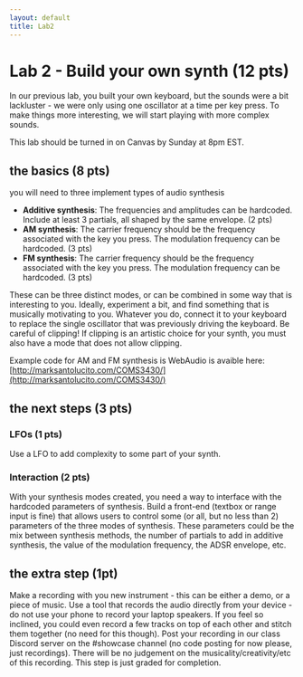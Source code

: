 ```yaml
---
layout: default
title: Lab2
---
```


# Lab 2 - Build your own synth (12 pts)

In our previous lab, you built your own keyboard, but the sounds were a bit lackluster - we were only using one oscillator at a time per key press.
To make things more interesting, we will start playing with more complex sounds.

This lab should be turned in on Canvas by Sunday at 8pm EST.


## the basics (8 pts)

you will need to three implement types of audio synthesis

- **Additive synthesis**: The frequencies and amplitudes can be hardcoded. Include at least 3 partials, all shaped by the same envelope. (2 pts)
- **AM synthesis**: The carrier frequency should be the frequency associated with the key you press. The modulation frequency can be hardcoded. (3 pts)
- **FM synthesis**: The carrier frequency should be the frequency associated with the key you press. The modulation frequency can be hardcoded. (3 pts) 

These can be three distinct modes, or can be combined in some way that is interesting to you.
Ideally, experiment a bit, and find something that is musically motivating to you.
Whatever you do, connect it to your keyboard to replace the single oscillator that was previously driving the keyboard.
Be careful of clipping! If clipping is an artistic choice for your synth, you must also have a mode that does not allow clipping.

Example code for AM and FM synthesis is WebAudio is avaible here: [http://marksantolucito.com/COMS3430/](http://marksantolucito.com/COMS3430/)

## the next steps (3 pts)

### LFOs (1 pts)
Use a LFO to add complexity to some part of your synth.

### Interaction (2 pts)
With your synthesis modes created, you need a way to interface with the hardcoded parameters of synthesis. 
Build a front-end (textbox or range input is fine) that allows users to control some (or all, but no less than 2) parameters of the three modes of synthesis.
These parameters could be the mix between synthesis methods, the number of partials to add in additive synthesis, the value of the modulation frequency, the ADSR envelope, etc.

## the extra step (1pt)

Make a recording with you new instrument - this can be either a demo, or a piece of music.
Use a tool that records the audio directly from your device - do not use your phone to record your laptop speakers.
If you feel so inclined, you could even record a few tracks on top of each other and stitch them together (no need for this though).
Post your recording in our class Discord server on the #showcase channel (no code posting for now please, just recordings).
There will be no judgement on the musicality/creativity/etc of this recording. This step is just graded for completion.
